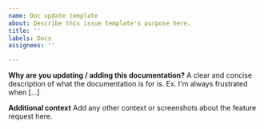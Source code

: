 ```yaml
---
name: Doc update template
about: Describe this issue template's purpose here.
title: ''
labels: Docs
assignees: ''

---
```


**Why are you updating / adding this documentation?**
A clear and concise description of what the documentation is for is. Ex. I'm always frustrated when [...]

**Additional context**
Add any other context or screenshots about the feature request here.
